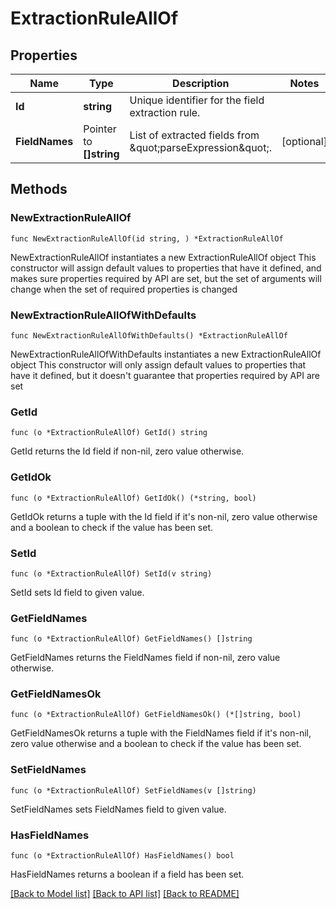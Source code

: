 # ExtractionRuleAllOf

## Properties

Name | Type | Description | Notes
------------ | ------------- | ------------- | -------------
**Id** | **string** | Unique identifier for the field extraction rule. | 
**FieldNames** | Pointer to **[]string** | List of extracted fields from \&quot;parseExpression\&quot;. | [optional] 

## Methods

### NewExtractionRuleAllOf

`func NewExtractionRuleAllOf(id string, ) *ExtractionRuleAllOf`

NewExtractionRuleAllOf instantiates a new ExtractionRuleAllOf object
This constructor will assign default values to properties that have it defined,
and makes sure properties required by API are set, but the set of arguments
will change when the set of required properties is changed

### NewExtractionRuleAllOfWithDefaults

`func NewExtractionRuleAllOfWithDefaults() *ExtractionRuleAllOf`

NewExtractionRuleAllOfWithDefaults instantiates a new ExtractionRuleAllOf object
This constructor will only assign default values to properties that have it defined,
but it doesn't guarantee that properties required by API are set

### GetId

`func (o *ExtractionRuleAllOf) GetId() string`

GetId returns the Id field if non-nil, zero value otherwise.

### GetIdOk

`func (o *ExtractionRuleAllOf) GetIdOk() (*string, bool)`

GetIdOk returns a tuple with the Id field if it's non-nil, zero value otherwise
and a boolean to check if the value has been set.

### SetId

`func (o *ExtractionRuleAllOf) SetId(v string)`

SetId sets Id field to given value.


### GetFieldNames

`func (o *ExtractionRuleAllOf) GetFieldNames() []string`

GetFieldNames returns the FieldNames field if non-nil, zero value otherwise.

### GetFieldNamesOk

`func (o *ExtractionRuleAllOf) GetFieldNamesOk() (*[]string, bool)`

GetFieldNamesOk returns a tuple with the FieldNames field if it's non-nil, zero value otherwise
and a boolean to check if the value has been set.

### SetFieldNames

`func (o *ExtractionRuleAllOf) SetFieldNames(v []string)`

SetFieldNames sets FieldNames field to given value.

### HasFieldNames

`func (o *ExtractionRuleAllOf) HasFieldNames() bool`

HasFieldNames returns a boolean if a field has been set.


[[Back to Model list]](../README.md#documentation-for-models) [[Back to API list]](../README.md#documentation-for-api-endpoints) [[Back to README]](../README.md)


